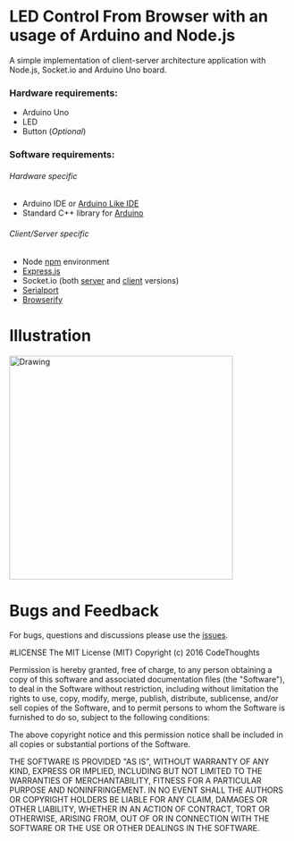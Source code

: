 # LED Control From Browser with an usage of Arduino and Node.js
A simple implementation of client-server architecture application with Node.js, Socket.io and Arduino Uno board.

### Hardware requirements:
+ Arduino Uno
+ LED
+ Button (*Optional*)

### Software requirements:

###### Hardware specific 

+ Arduino IDE or [Arduino Like IDE](https://github.com/Robot-Will/Stino)
+ Standard C++ library for [Arduino](https://github.com/maniacbug/StandardCplusplus)

###### Client/Server specific

+ Node [npm](https://www.npmjs.com) environment
+ [Express.js](https://github.com/expressjs/express)
+ Socket.io (both [server](https://github.com/socketio/socket.io) and [client](https://github.com/socketio/socket.io-client) versions)
+ [Serialport](https://github.com/voodootikigod/node-serialport)
+ [Browserify](https://github.com/substack/node-browserify)

# Illustration
<img src="https://raw.githubusercontent.com/nrdwnd/Remote-Control-Arduino-Node.js/master/.readme_material/led.jpeg" alt="Drawing" height="400"/>

# Bugs and Feedback
For bugs, questions and discussions please use the [issues](https://github.com/nrdwnd/Remote-Control-Arduino-Node.js/issues).

#LICENSE
The MIT License (MIT)
Copyright \(c\) 2016 CodeThoughts

Permission is hereby granted, free of charge, to any person obtaining a copy of this software and associated documentation files (the "Software"), to deal in the Software without restriction, including without limitation the rights to use, copy, modify, merge, publish, distribute, sublicense, and/or sell copies of the Software, and to permit persons to whom the Software is furnished to do so, subject to the following conditions:

The above copyright notice and this permission notice shall be included in all copies or substantial portions of the Software.

THE SOFTWARE IS PROVIDED "AS IS", WITHOUT WARRANTY OF ANY KIND, EXPRESS OR IMPLIED, INCLUDING BUT NOT LIMITED TO THE WARRANTIES OF MERCHANTABILITY, FITNESS FOR A PARTICULAR PURPOSE AND NONINFRINGEMENT. IN NO EVENT SHALL THE AUTHORS OR COPYRIGHT HOLDERS BE LIABLE FOR ANY CLAIM, DAMAGES OR OTHER LIABILITY, WHETHER IN AN ACTION OF CONTRACT, TORT OR OTHERWISE, ARISING FROM, OUT OF OR IN CONNECTION WITH THE SOFTWARE OR THE USE OR OTHER DEALINGS IN THE SOFTWARE.
